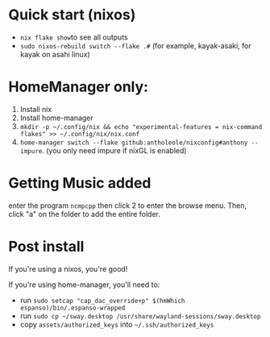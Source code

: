 # Quick start (nixos)
- `nix flake show`to see all outputs
- `sudo nixos-rebuild switch --flake .#` (for example, kayak-asaki, for kayak on asahi linux)

# HomeManager only: 
1. Install nix
2. Install home-manager
3. `mkdir -p ~/.config/nix && echo "experimental-features = nix-command flakes" >> ~/.config/nix/nix.conf`
4. `home-manager switch --flake github:antholeole/nixconfig#anthony --impure`. (you only need impure if nixGL is enabled)

# Getting Music added
enter the program `ncmpcpp` then click 2 to enter the browse menu. Then, click "a" on the folder to add the entire folder. 

# Post install
If you're using a nixos, you're good!

If you're using home-manager, you'll need to:
- run `sudo setcap "cap_dac_override+p" $(hmWhich espanso)/bin/.espanso-wrapped`
- run `sudo cp ~/sway.desktop /usr/share/wayland-sessions/sway.desktop`
- copy `assets/authorized_keys` into `~/.ssh/authorized_keys`
